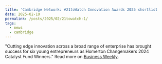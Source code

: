 ```yaml
---
title: 'Cambridge Network: #21toWatch Innovation Awards 2025 shortlist is announced'
date: 2025-02-10
permalink: /posts/2025/02/21towatch-1/
tags:
  - news
  - cambridge
---
```


"Cutting edge innovation across a broad range of enterprise has brought success for six young entrepreneurs as Homerton Changemakers 2024 Catalyst Fund Winners." Read more on [Business Weekly](https://www.businessweekly.co.uk/posts/super-six-unveiled-as-homerton-changemakers-catalyst-fund-winners).
